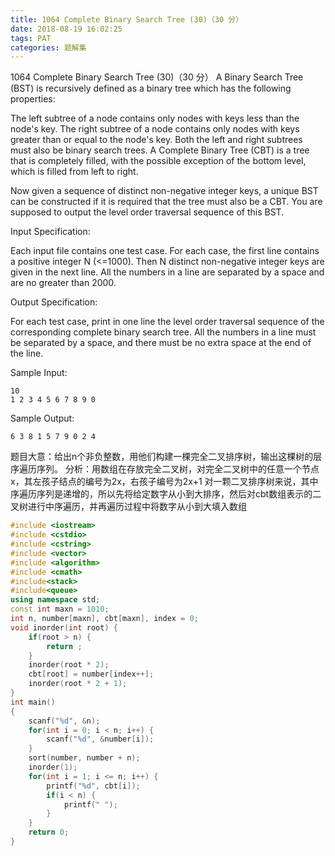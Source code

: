 ```yaml
---
title: 1064 Complete Binary Search Tree (30)（30 分）
date: 2018-08-19 16:02:25
tags: PAT
categories: 题解集
---
```


1064 Complete Binary Search Tree (30)（30 分）
A Binary Search Tree (BST) is recursively defined as a binary tree which has the following properties:

The left subtree of a node contains only nodes with keys less than the node's key.
The right subtree of a node contains only nodes with keys greater than or equal to the node's key.
Both the left and right subtrees must also be binary search trees.
A Complete Binary Tree (CBT) is a tree that is completely filled, with the possible exception of the bottom level, which is filled from left to right.

Now given a sequence of distinct non-negative integer keys, a unique BST can be constructed if it is required that the tree must also be a CBT. You are supposed to output the level order traversal sequence of this BST.

Input Specification:

Each input file contains one test case. For each case, the first line contains a positive integer N (<=1000). Then N distinct non-negative integer keys are given in the next line. All the numbers in a line are separated by a space and are no greater than 2000.

Output Specification:

For each test case, print in one line the level order traversal sequence of the corresponding complete binary search tree. All the numbers in a line must be separated by a space, and there must be no extra space at the end of the line.

Sample Input:
```
10
1 2 3 4 5 6 7 8 9 0
```
Sample Output:
```
6 3 8 1 5 7 9 0 2 4
```
题目大意：给出n个非负整数，用他们构建一棵完全二叉排序树，输出这棵树的层序遍历序列。
分析：用数组在存放完全二叉树，对完全二叉树中的任意一个节点x，其左孩子结点的编号为2x，右孩子编号为2x+1
对一颗二叉排序树来说，其中序遍历序列是递增的，所以先将给定数字从小到大排序，然后对cbt数组表示的二叉树进行中序遍历，并再遍历过程中将数字从小到大填入数组
```cpp
#include <iostream>
#include <cstdio>
#include <cstring>
#include <vector>
#include <algorithm>
#include <cmath>
#include<stack>
#include<queue>
using namespace std;
const int maxn = 1010;
int n, number[maxn], cbt[maxn], index = 0;
void inorder(int root) {
    if(root > n) {
        return ;
    }
    inorder(root * 2);
    cbt[root] = number[index++];
    inorder(root * 2 + 1);
}
int main()
{
    scanf("%d", &n);
    for(int i = 0; i < n; i++) {
        scanf("%d", &number[i]);
    }
    sort(number, number + n);
    inorder(1);
    for(int i = 1; i <= n; i++) {
        printf("%d", cbt[i]);
        if(i < n) {
            printf(" ");
        }
    }
    return 0;
}

```